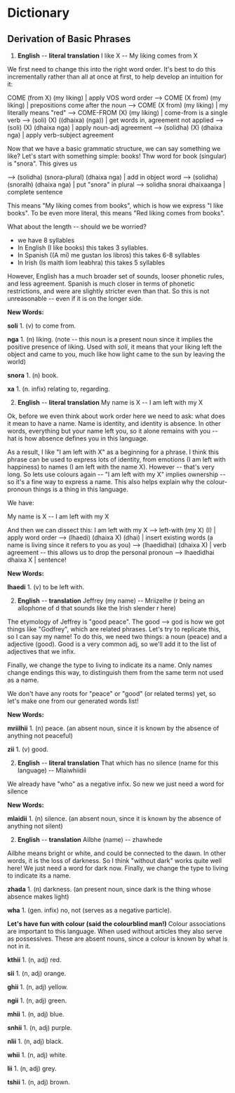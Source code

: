 # Dictionary

## Derivation of Basic Phrases
1) **English** -- **literal translation**
I like X       -- My liking comes from X

We first need to change this into the right word order. It's best to do this incrementally rather than all at once at first, to help develop an intuition for it:

COME (from X) (my liking)         | apply VOS word order
--> COME (X from) (my liking)     | prepositions come after the noun
--> COME (X from) (my liking)     | my literally means "red"
--> COME-FROM (X) (my liking)     | come-from is a single verb
--> (soli) (X) ((dhaixa) (nga))   | get words in, agreement not applied
--> (soli) (X) (dhaixa nga)       | apply noun-adj agreement
--> (solidha) (X) (dhaixa nga)    | apply verb-subject agreement

Now that we have a basic grammatic structure, we can say something we like? Let's start with something simple: books! Thw word for book (singular) is "snora". This gives us

--> (solidha) (snora-plural) (dhaixa nga)      | add in object word
--> (solidha) (snoralh) (dhaixa nga)           | put "snora" in plural
--> solidha snorai dhaixaanga                  | complete sentence

This means "My liking comes from books", which is how we express "I like books". To be even more literal, this means "Red liking comes from books".

What about the length -- should we be worried?
- we have 8 syllables
- In English (I like books) this takes 3 syllables. 
- In Spanish ((A mí) me gustan los libros) this takes 6-8 syllables
- In Irish (Is maith liom leabhra) this takes 5 syllables

However, English has a much broader set of sounds, looser phonetic rules, and less agreement. Spanish is much closer in terms of phonetic restrictions, and were are slightly stricter even than that. So this is not unreasonable -- even if it is on the longer side. 

**New Words:**

**soli** 1. (v) to come from.

**nga** 1. (n) liking. (note -- this noun is a present noun since it implies the positive presence of liking. Used with *soli*, it means that your liking left the object and came to you, much like how light came to the sun by leaving the world)

**snora** 1. (n) book. 

**xa** 1. (n. infix) relating to, regarding.


2) **English**     -- **literal translation**
My name is X       -- I am left with my X

Ok, before we even think about work order here we need to ask: what does it mean to have a name. Name is identity, and identity is absence.  In other words, everything but your name left you, so it alone remains with you -- hat is how absence defines you in this language.

As a result, I like "I am left with X" as a beginning for a phrase. I think this phrase can be used to express lots of identity, from emotions (I am left with happiness) to names (I am left with the name X). However -- that's very long. So lets use colours again -- "I am left with my X" implies ownership -- so it's a fine way to express a name. This also helps explain why the colour-pronoun things is a thing in this language.

We have:

My name is X       -- I am left with my X

And then we can dissect this:
I am left with my X
--> left-with (my X) (I)       | apply word order
--> (lhaedi) (dhaixa X) (dhai) | insert existing words (a name is living since it refers to you as you)
--> (lhaedidhai) (dhaixa X)    | verb agreement -- this allows us to drop the personal pronoun
--> lhaedidhai dhaixa X        | sentence!

**New Words:**

**lhaedi** 1. (v) to be left with.


2) **English**     -- **translation**
Jeffrey (my name)   -- Mriizelhe (r being an allophone of d that sounds like the Irish slender r here)

The etymology of Jeffrey is "good peace". The good --> god is how we got things like "Godfrey", which are related phrases. Let's try to replicate this, so I can say my name! To do this, we need two things: a noun (peace) and a adjective (good). Good is a very common adj, so we'll add it to the list of adjectives that we infix.

Finally, we change the type to living to indicate its a name. Only names change endings this way, to distinguish them from the same term not used as a name.

We don't have any roots for "peace" or "good" (or related terms) yet, so let's make one from our generated words list!

**New Words:**

**mriilhii** 1. (n) peace. (an absent noun, since it is known by the absence of anything not peaceful)

**zii** 1. (v) good.


2) **English**                                        -- **literal translation**
That which has no silence (name for this language)    -- Mlaiwhiidii

We already have "who" as a negative infix. So new we just need a word for silence

**New Words:**

**mlaidii** 1. (n) silence. (an absent noun, since it is known by the absence of anything not silent)


2) **English**     -- **translation**
Ailbhe (name)      -- zhawhede

Ailbhe means bright or white, and could be connected to the dawn. In other words, it is the loss of darkness. So I think "without dark" works quite well here! We just need a word for dark now. Finally, we change the type to living to indicate its a name.

**zhada** 1. (n) darkness. (an present noun, since dark is the thing whose absence makes light)

**wha** 1. (gen. infix) no, not (serves as a negative particle).



**Let's have fun with colour (said the colourblind man!)**
Colour associations are important to this language. When used without articles they also serve as possessives. These are absent nouns, since a colour is known by what is not in it.

**kthii** 1. (n, adj) red.

**sii** 1. (n, adj) orange.

**ghii** 1. (n, adj) yellow.

**ngii** 1. (n, adj) green.

**mhii** 1. (n, adj) blue.

**snhii** 1. (n, adj) purple.

**nlii** 1. (n, adj) black.

**whii** 1. (n, adj) white.

**lii** 1. (n, adj) grey.

**tshii** 1. (n, adj) brown.
